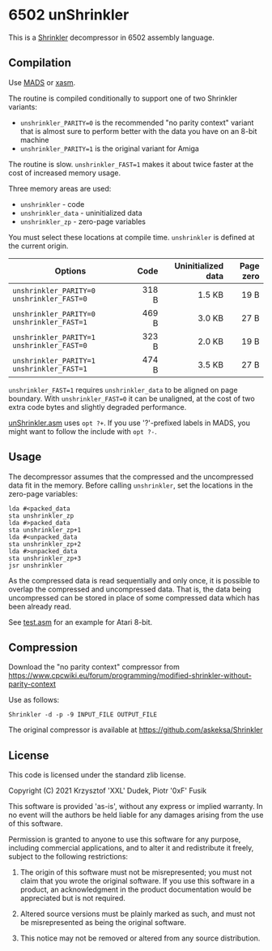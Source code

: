 6502 unShrinkler
================

This is a [Shrinkler](https://github.com/askeksa/Shrinkler) decompressor
in 6502 assembly language.

Compilation
-----------

Use [MADS](http://mads.atari8.info) or [xasm](https://github.com/pfusik/xasm).

The routine is compiled conditionally to support one of two Shrinkler variants:

* `unshrinkler_PARITY=0` is the recommended "no parity context" variant that
  is almost sure to perform better with the data you have on an 8-bit machine
* `unshrinkler_PARITY=1` is the original variant for Amiga

The routine is slow. `unshrinkler_FAST=1` makes it about twice faster
at the cost of increased memory usage.

Three memory areas are used:

* `unshrinkler` - code
* `unshrinkler_data` - uninitialized data
* `unshrinkler_zp` - zero-page variables

You must select these locations at compile time.
`unshrinkler` is defined at the current origin.

| Options                                   | Code  | Uninitialized data   | Page zero |
| ----------------------------------------- | -----:| --------------------:| ---------:|
| `unshrinkler_PARITY=0 unshrinkler_FAST=0` | 318 B |               1.5 KB |      19 B |
| `unshrinkler_PARITY=0 unshrinkler_FAST=1` | 469 B |               3.0 KB |      27 B |
| `unshrinkler_PARITY=1 unshrinkler_FAST=0` | 323 B |               2.0 KB |      19 B |
| `unshrinkler_PARITY=1 unshrinkler_FAST=1` | 474 B |               3.5 KB |      27 B |

`unshrinkler_FAST=1` requires `unshrinkler_data` to be aligned on page boundary.
With `unshrinkler_FAST=0` it can be unaligned, at the cost of two extra code bytes
and slightly degraded performance.

[unShrinkler.asm](unShrinkler.asm) uses `opt ?+`. If you use '?'-prefixed
labels in MADS, you might want to follow the include with `opt ?-`.

Usage
-----

The decompressor assumes that the compressed and the uncompressed data fit
in the memory. Before calling `unshrinkler`, set the locations in the zero-page
variables:

    lda #<packed_data
    sta unshrinkler_zp
    lda #>packed_data
    sta unshrinkler_zp+1
    lda #<unpacked_data
    sta unshrinkler_zp+2
    lda #>unpacked_data
    sta unshrinkler_zp+3
    jsr unshrinkler

As the compressed data is read sequentially and only once, it is possible
to overlap the compressed and uncompressed data. That is, the data being
uncompressed can be stored in place of some compressed data which has been
already read.

See [test.asm](test.asm) for an example for Atari 8-bit.

Compression
-----------

Download the "no parity context" compressor from
https://www.cpcwiki.eu/forum/programming/modified-shrinkler-without-parity-context

Use as follows:

    Shrinkler -d -p -9 INPUT_FILE OUTPUT_FILE

The original compressor is available at https://github.com/askeksa/Shrinkler

License
-------

This code is licensed under the standard zlib license.

Copyright (C) 2021 Krzysztof 'XXL' Dudek, Piotr '0xF' Fusik

This software is provided 'as-is', without any express or implied
warranty.  In no event will the authors be held liable for any damages
arising from the use of this software.

Permission is granted to anyone to use this software for any purpose,
including commercial applications, and to alter it and redistribute it
freely, subject to the following restrictions:

1. The origin of this software must not be misrepresented; you must not
   claim that you wrote the original software. If you use this software
   in a product, an acknowledgment in the product documentation would be
   appreciated but is not required.

2. Altered source versions must be plainly marked as such, and must not be
   misrepresented as being the original software.

3. This notice may not be removed or altered from any source distribution.
